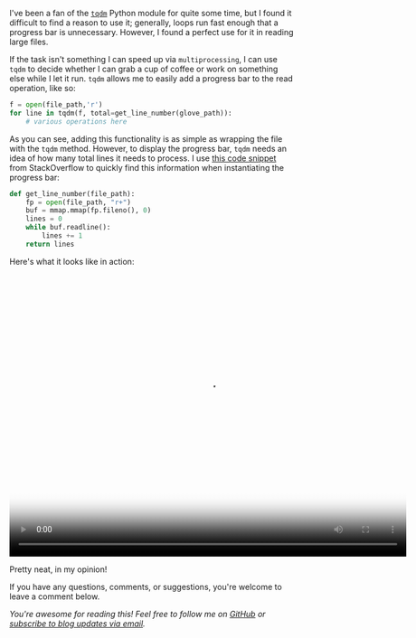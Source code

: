 I've been a fan of the [`tqdm`](https://github.com/noamraph/tqdm) Python module for quite some time, but I found it difficult to find a reason to use it; generally, loops run fast enough that a progress bar is unnecessary. However, I found a perfect use for it in reading large files.

If the task isn't something I can speed up via `multiprocessing`, I can use `tqdm` to decide whether I can grab a cup of coffee or work on something else while I let it run. `tqdm` allows me to easily add a progress bar to the read operation, like so:
```python
f = open(file_path,'r')
for line in tqdm(f, total=get_line_number(glove_path)):
    # various operations here
```

As you can see, adding this functionality is as simple as wrapping the file with the `tqdm` method. However, to display the progress bar, `tqdm` needs an idea of how many total lines it needs to process. I use [this code snippet](http://stackoverflow.com/a/850962/1877942) from StackOverflow to quickly find this information when instantiating the progress bar:
```python
def get_line_number(file_path):
    fp = open(file_path, "r+")
    buf = mmap.mmap(fp.fileno(), 0)
    lines = 0
    while buf.readline():
        lines += 1
    return lines
```

Here's what it looks like in action:
<video  width="702" height="514" autoplay loop poster="http://thumbs.gfycat.com/ElasticSameAmericanrobin-poster.jpg">     
            <source src="http://zippy.gfycat.com/ElasticSameAmericanrobin.webm" type="video/webm">
            <source src="http://zippy.gfycat.com/ElasticSameAmericanrobin.mp4" type="video/mp4">
 </video> 

Pretty neat, in my opinion!

If you have any questions, comments, or suggestions, you're welcome to leave a comment below.


_You're awesome for reading this! Feel free to follow me on [GitHub](https://github.com/nelson-liu) or [subscribe to blog updates via email](http://eepurl.com/b8NcW5)._
